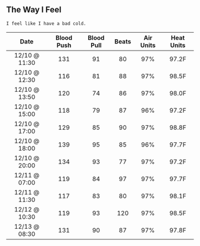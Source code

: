 ## The Way I Feel

```text
I feel like I have a bad cold.
```

| Date          | Blood Push | Blood Pull | Beats     | Air Units | Heat Units |
| :-----------: | :-------:  | :-------:  | :-------: | :-------: | :-------:  |
| 12/10 @ 11:30 | 131        | 91         | 80        | 97%       | 97.2F      |
| 12/10 @ 12:30 | 116        | 81         | 88        | 97%       | 98.5F      |
| 12/10 @ 13:50 | 120        | 74         | 86        | 97%       | 98.0F      |
| 12/10 @ 15:00 | 118        | 79         | 87        | 96%       | 97.2F      |
| 12/10 @ 17:00 | 129        | 85         | 90        | 97%       | 98.8F      |
| 12/10 @ 18:00 | 139        | 95         | 85        | 96%       | 97.7F      |
| 12/10 @ 20:00 | 134        | 93         | 77        | 97%       | 97.2F      |
| 12/11 @ 07:00 | 119        | 84         | 97        | 97%       | 97.7F      |
| 12/11 @ 11:30 | 117        | 83         | 80        | 97%       | 98.1F      |
| 12/12 @ 10:30 | 119        | 93         | 120       | 97%       | 98.5F      |
| 12/13 @ 08:30 | 131        | 90         | 87        | 97%       | 97.8F      |
